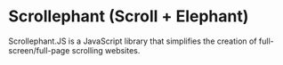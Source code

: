 # Scrollephant (Scroll + Elephant)

Scrollephant.JS is a JavaScript library that simplifies the creation of full-screen/full-page scrolling websites.
